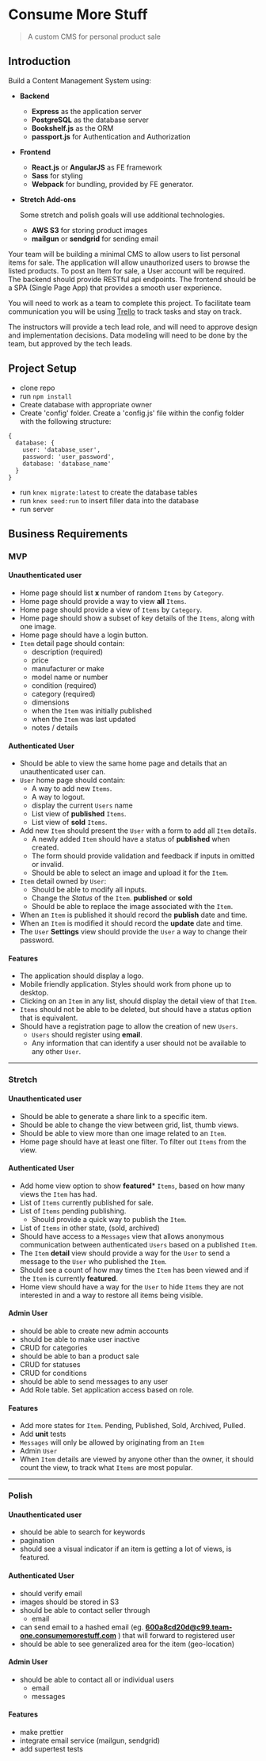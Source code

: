 # Consume More Stuff
> A custom CMS for personal product sale

## Introduction
Build a Content Management System using:

- __Backend__
    - **Express** as the application server
    - **PostgreSQL** as the database server
    - **Bookshelf.js** as the ORM
    - **passport.js** for Authentication and Authorization

- __Frontend__
	- **React.js** or **AngularJS** as FE framework
	- **Sass** for styling
	- **Webpack** for bundling, provided by FE generator.
- __Stretch Add-ons__
	
	Some stretch and polish goals will use additional technologies.
	
	- **AWS S3** for storing product images
	- **mailgun** or **sendgrid** for sending email
	
Your team will be building a minimal CMS to allow users to list personal items for sale.
The application will allow unauthorized users to browse the listed products. To post an Item for sale, a User account will be required. The backend should provide RESTful api endpoints. The frontend should be a SPA (Single Page App) that provides a smooth user experience.

You will need to work as a team to complete this project. To facilitate team communication you will be using [Trello](https://trello.com/) to track tasks and stay on track.

The instructors will provide a tech lead role, and will need to approve design and implementation decisions. Data modeling will need to be done by the team, but approved by the tech leads.

## Project Setup
- clone repo
- run ```npm install```
- Create database with appropriate owner
- Create 'config' folder. Create a 'config.js' file within the config folder with the following structure:
``` 
{
  database: {
    user: 'database_user',
    password: 'user_password',
    database: 'database_name'
  }
}
```
- run ```knex migrate:latest``` to create the database tables
- run ```knex seed:run``` to insert filler data into the database
- run server 

## Business Requirements

### MVP

#### Unauthenticated user
- Home page should list **x** number of random `Items` by `Category`.
- Home page should provide a way to view **all** `Items`.
- Home page should provide a view of `Items` by `Category`.
- Home page should show a subset of key details of the `Items`, along with one image.
- Home page should have a login button.
- `Item` detail page should contain:
	- description (required)
	- price
	- manufacturer or make
	- model name or number
	- condition (required)
	- category (required)
	- dimensions
	- when the `Item` was initially published
	- when the `Item` was last updated
	- notes / details

#### Authenticated User
- Should be able to view the same home page and details that an unauthenticated user can.
- `User` home page should contain: 
	- A way to add new `Items`.
	- A way to logout.
	- display the current `Users` name
	- List view of **published** `Items`.
	- List view of **sold** `Items`.
- Add new `Item` should present the `User` with a form to add all `Item` details.
	- A newly added `Item` should have a status of **published** when created.
	- The form should provide validation and feedback if inputs in omitted or invalid.
	- Should be able to select an image and upload it for the `Item`.
- `Item` detail owned by `User`:
	- Should be able to modify all inputs.
	- Change the _Status_ of the `Item`. **published** or **sold**
	- Should be able to replace the image associated with the `Item`.
- When an `Item` is published it should record the **publish** date and time.
- When an `Item` is modified it should record the **update** date and time.
- The `User` **Settings** view should provide the `User` a way to change their password.
	 
#### Features
- The application should display a logo.
- Mobile friendly application. Styles should work from phone up to desktop.
- Clicking on an `Item` in any list, should display the detail view of that `Item`.
- `Items` should not be able to be deleted, but should have a status option that is equivalent.
- Should have a registration page to allow the creation of new `Users`.
	- `Users` should register using __email__.
	- Any information that can identify a user should not be available to any other `User`.

---

### Stretch
#### Unauthenticated user
- Should be able to generate a share link to a specific item.
- Should be able to change the view between grid, list, thumb views.
- Should be able to view more than one image related to an `Item`.
- Home page should have at least one filter. To filter out `Items` from the view.

#### Authenticated User
- Add home view option to show **featured*** `Items`, based on how many views the `Item` has had.
- List of `Items` currently published for sale.
- List of `Items` pending publishing.
	- Should provide a quick way to publish the `Item`.
- List of `Items` in other state, (sold, archived)
- Should have access to a `Messages` view that allows anonymous communication between authenticated `Users` based on a published `Item`.
- The `Item` **detail** view should provide a way for the `User` to send a message to the `User` who published the `Item`.
- Should see a count of how may times the `Item` has been viewed and if the `Item` is currently **featured**.
- Home view should have a way for the `User` to hide `Items` they are not interested in and a way to restore all items being visible.

#### Admin User
- should be able to create new admin accounts
- should be able to make user inactive
- CRUD for categories
- should be able to ban a product sale
- CRUD for statuses
- CRUD for conditions
- should be able to send messages to any user
- Add Role table. Set application access based on role.

#### Features
- Add more states for `Item`. Pending, Published, Sold, Archived, Pulled.
- Add **unit** tests
- `Messages` will only be allowed by originating from an `Item`
- Admin `User`
- When `Item` details are viewed by anyone other than the owner, it should count the view, to track what `Items` are most popular.

---

### Polish
#### Unauthenticated user
- should be able to search for keywords
- pagination
- should see a visual indicator if an item is getting a lot of views, is featured.

#### Authenticated User
- should verify email
- images should be stored in S3
- should be able to contact seller through
    - email
- can send email to a hashed email (eg. **600a8cd20d@c99.team-one.consumemorestuff.com** ) that will forward to registered user
- should be able to see generalized area for the item (geo-location)

#### Admin User
- should be able to contact all or individual users
    - email
    - messages

#### Features
- make prettier
- integrate email service (mailgun, sendgrid)
- add supertest tests